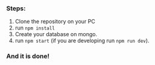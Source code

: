 ### Steps:

1. Clone the repository on your PC
2. run `npm install`
3. Create your database on mongo.
4. run `npm start` (if you are developing run `npm run dev`).

### And it is done!
